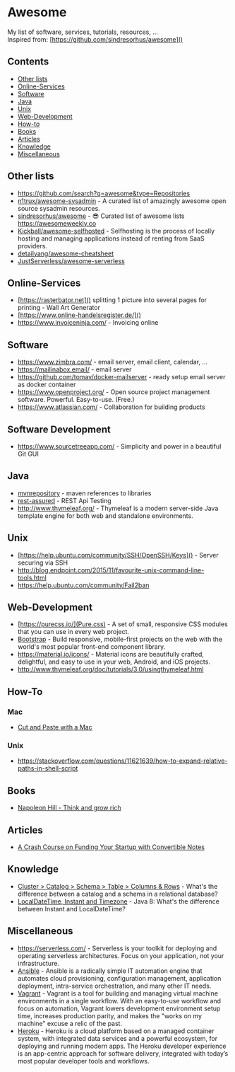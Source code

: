 # Awesome
My list of software, services, tutorials, resources, ...  
Inspired from: [https://github.com/sindresorhus/awesome]()

## Contents
- [Other lists](#other-lists)
- [Online-Services](#online-services)
- [Software](#software)
- [Java](#java)
- [Unix](#unix)
- [Web-Development](#web-development)
- [How-to](#how-to)
- [Books](#books)
- [Articles](#articles)
- [Knowledge](#knowledge) 
- [Miscellaneous](#miscellaneous)

## Other lists
- https://github.com/search?q=awesome&type=Repositories
- [n1trux/awesome-sysadmin](https://github.com/n1trux/awesome-sysadmin/blob/master/README.md) - A curated list of amazingly awesome open source sysadmin resources.
- [sindresorhus/awesome](https://github.com/sindresorhus/awesome/blob/master/readme.md) - 😎 Curated list of awesome lists https://awesomeweekly.co
- [Kickball/awesome-selfhosted](https://github.com/Kickball/awesome-selfhosted/blob/master/README.md) - Selfhosting is the process of locally hosting and managing applications instead of renting from SaaS providers.
- [detailyang/awesome-cheatsheet](https://github.com/detailyang/awesome-cheatsheet/blob/master/README.md)
- [JustServerless/awesome-serverless](https://github.com/JustServerless/awesome-serverless/blob/master/README.md)

## Online-Services
- [https://rasterbator.net]() splitting 1 picture into several pages for printing - Wall Art Generator
- [https://www.online-handelsregister.de/]()
- https://www.invoiceninja.com/ - Invoicing online

## Software
- https://www.zimbra.com/ - email server, email client, calendar, ...
- https://mailinabox.email/ - email server
- https://github.com/tomav/docker-mailserver - ready setup email server as docker container
- https://www.openproject.org/ - Open source project management software. 
Powerful. Easy-to-use. (Free.)
- https://www.atlassian.com/ - Collaboration for building products

## Software Development
- https://www.sourcetreeapp.com/ - Simplicity and power in a beautiful Git GUI

## Java
- [mvnrepository](https://mvnrepository.com/) - maven references to libraries
- [rest-assured](https://github.com/rest-assured/rest-assured/wiki/Usage) - REST Api Testing
- http://www.thymeleaf.org/ - Thymeleaf is a modern server-side Java template engine for both web and standalone environments.

## Unix
- [https://help.ubuntu.com/community/SSH/OpenSSH/Keys]() - Server securing via SSH
- http://blog.endpoint.com/2015/11/favourite-unix-command-line-tools.html
- https://help.ubuntu.com/community/Fail2ban

## Web-Development
- [https://purecss.io/](Pure.css) - A set of small, responsive CSS modules that you can use in every web project.
- [Bootstrap](https://getbootstrap.com/) - Build responsive, mobile-first projects on the web with the world's most popular front-end component library.
- https://material.io/icons/ - Material icons are beautifully crafted, delightful, and easy to use in your web, Android, and iOS projects.
- http://www.thymeleaf.org/doc/tutorials/3.0/usingthymeleaf.html

## How-To
### Mac
- [Cut and Paste with a Mac](http://osxdaily.com/2011/07/29/cut-and-paste-mac-os-x-lion/)
### Unix
- https://stackoverflow.com/questions/11621639/how-to-expand-relative-paths-in-shell-script

## Books
- [Napoleon Hill - Think and grow rich](https://en.wikipedia.org/wiki/Think_and_Grow_Rich)

## Articles
- [A Crash Course on Funding Your Startup with Convertible Notes](https://medium.com/swlh/a-crash-course-on-funding-your-startup-with-convertible-notes-8429ba553627)

## Knowledge
- [Cluster > Catalog > Schema > Table > Columns & Rows](https://stackoverflow.com/a/17943883/845117) - What's the difference between a catalog and a schema in a relational database?
- [LocalDateTime, Instant and Timezone](https://stackoverflow.com/a/32443004/845117) - Java 8: What's the difference between Instant and LocalDateTime?

## Miscellaneous
- https://serverless.com/ - Serverless is your toolkit for deploying and operating serverless architectures. Focus on your application, not your infrastructure.
- [Ansible](www.ansible.com) - Ansible is a radically simple IT automation engine that automates cloud provisioning, configuration management, application deployment, intra-service orchestration, and many other IT needs.
- [Vagrant](https://www.vagrantup.com/) - Vagrant is a tool for building and managing virtual machine environments in a single workflow. With an easy-to-use workflow and focus on automation, Vagrant lowers development environment setup time, increases production parity, and makes the "works on my machine" excuse a relic of the past.
- [Heroku](https://www.heroku.com) - Heroku is a cloud platform based on a managed container system, with integrated data services and a powerful ecosystem, for deploying and running modern apps. The Heroku developer experience is an app-centric approach for software delivery, integrated with today’s most popular developer tools and workflows.                                                    

